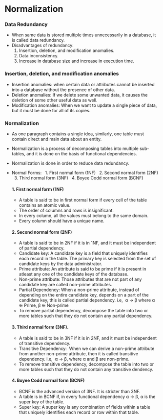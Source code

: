 # Normalization

### Data Redundancy 
- When same data is stored multiple times unnecessarily in a database, it is called data redundancy.
- Disadvantages of redundancy:
  1. Insertion, deletion, and modification anomalies.
  2. Data inconsistency.
  3. Increase in database size and increase in execution time.
 
### Insertion, deletion, and modification anomalies
- Insertion anomalies: when certain data or attributes cannot be inserted into a database without the presence of other data.
- Deletion anomalies: If we delete some unwanted data, it causes the deletion of some other useful data as well.
- Modification anomalies: When we want to update a single piece of data, but it must be done for all of its copies.

### Normalization
- As one paragraph contains a single idea, similarly, one table must contain direct and main data about an entity.
- Normalization is a process of decomposing tables into multiple sub-tables, and it is done on the basis of functional dependencies.
- Normalization is done in order to reduce data redundancy.
- Normal Forms:
  1. First normal form (1NF)
  2. Second normal form (2NF)
  3. Third normal form (3NF)
  4. Boyee Codd normal form (BCNF)

  #### 1. First normal form (1NF)
  - A table is said to be in first normal form if every cell of the table contains an atomic value.
  - The order of columns and rows is insignificant.
  - In every column, all the values must belong to the same domain.
  - Every column should have a unique name.
  
  #### 2. Second normal form (2NF)
  - A table is said to be in 2NF if it is in 1NF, and it must be independent of partial dependency.
  - Candidate key: A candidate key is a field that uniquely identifies each record in the table. The primary key is selected from the set of candidate keys by the data administrator.
  - Prime attribute: An attribute is said to be prime if it is present in atleast any one of the candidate keys of the database.
  - Non-prime attribute: Those attributes that are not part of any candidate key are called non-prime attributes.
  - Partial Dependency: When a non-prime attribute, instead of depending on the entire candidate key, depends on a part of the candidate key, this is called partial dependency. i.e,  α -> β where α ∈ Prime, β ∈ Non-prime
  - To remove partial dependency, decompose the table into two or more tables such that they do not contain any partial dependency.

  #### 3. Third normal form (3NF).
  - A table is said to be in 3NF if it is in 2NF, and it must be independent of transitive dependency.
  - Transitive Dependency:  When we can derive a non-prime attribute from another non-prime attribute, then it is called transitive dependency. i.e,  α -> β, where α and β are non-prime.
  - To remove transitive dependency, decompose the table into two or more tables such that they do not contain any transitive dendency.
  
  #### 4. Boyee Codd normal form (BCNF)
  - BCNF is the advanced version of 3NF. It is stricter than 3NF.
  - A table is in BCNF if, in every functional dependency α -> β, α is the super key of the table.
  - Super key: A super key is any combination of fields within a table that uniquely identifies each record or row within that table.
